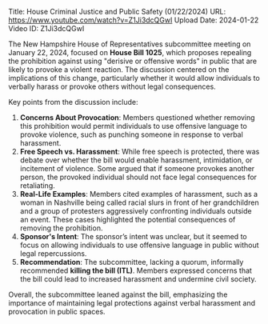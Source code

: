 Title: House Criminal Justice and Public Safety (01/22/2024)
URL: https://www.youtube.com/watch?v=Z1Ji3dcQGwI
Upload Date: 2024-01-22
Video ID: Z1Ji3dcQGwI

The New Hampshire House of Representatives subcommittee meeting on January 22, 2024, focused on **House Bill 1025**, which proposes repealing the prohibition against using "derisive or offensive words" in public that are likely to provoke a violent reaction. The discussion centered on the implications of this change, particularly whether it would allow individuals to verbally harass or provoke others without legal consequences.

Key points from the discussion include:
1. **Concerns About Provocation**: Members questioned whether removing this prohibition would permit individuals to use offensive language to provoke violence, such as punching someone in response to verbal harassment.
2. **Free Speech vs. Harassment**: While free speech is protected, there was debate over whether the bill would enable harassment, intimidation, or incitement of violence. Some argued that if someone provokes another person, the provoked individual should not face legal consequences for retaliating.
3. **Real-Life Examples**: Members cited examples of harassment, such as a woman in Nashville being called racial slurs in front of her grandchildren and a group of protesters aggressively confronting individuals outside an event. These cases highlighted the potential consequences of removing the prohibition.
4. **Sponsor's Intent**: The sponsor’s intent was unclear, but it seemed to focus on allowing individuals to use offensive language in public without legal repercussions.
5. **Recommendation**: The subcommittee, lacking a quorum, informally recommended **killing the bill (ITL)**. Members expressed concerns that the bill could lead to increased harassment and undermine civil society.

Overall, the subcommittee leaned against the bill, emphasizing the importance of maintaining legal protections against verbal harassment and provocation in public spaces.